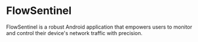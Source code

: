 # FlowSentinel
FlowSentinel is a robust Android application that empowers users to monitor and control their device's network traffic with precision.
